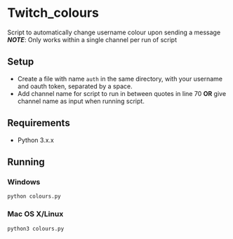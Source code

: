 # Twitch_colours
Script to automatically change username colour upon sending a message <br> ***NOTE***: Only works within a single channel per run of script

## Setup
- Create a file with name `auth` in the same directory, with your username and oauth token, separated by a space.
- Add channel name for script to run in between quotes in line 70 **OR**  give channel name as input when running script.

## Requirements
- Python 3.x.x

## Running
### Windows
`python colours.py`
### Mac OS X/Linux
`python3 colours.py`
